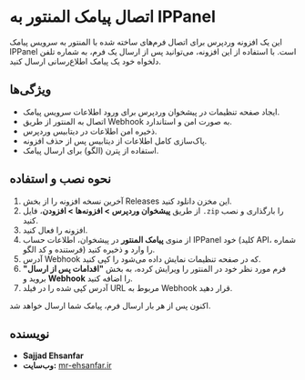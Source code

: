 # اتصال پیامک المنتور به IPPanel

این یک افزونه وردپرس برای اتصال فرم‌های ساخته شده با المنتور به سرویس پیامک IPPanel است. با استفاده از این افزونه، می‌توانید پس از ارسال یک فرم، به شماره تلفن دلخواه خود یک پیامک اطلاع‌رسانی ارسال کنید.

## ویژگی‌ها

-   ایجاد صفحه تنظیمات در پیشخوان وردپرس برای ورود اطلاعات سرویس پیامک.
-   اتصال به المنتور از طریق Webhook به صورت امن و استاندارد.
-   ذخیره امن اطلاعات در دیتابیس وردپرس.
-   پاک‌سازی کامل اطلاعات از دیتابیس پس از حذف افزونه.
-   استفاده از پترن (الگو) برای ارسال پیامک.

## نحوه نصب و استفاده

1.  آخرین نسخه افزونه را از بخش Releases این مخزن دانلود کنید.
2.  از طریق **پیشخوان وردپرس > افزونه‌ها > افزودن**، فایل `.zip` را بارگذاری و نصب کنید.
3.  افزونه را فعال کنید.
4.  از منوی **پیامک المنتور** در پیشخوان، اطلاعات حساب IPPanel خود (کلید API، شماره فرستنده و کد الگو) را وارد و ذخیره کنید.
5.  آدرس Webhook که در صفحه تنظیمات نمایش داده می‌شود را کپی کنید.
6.  فرم مورد نظر خود در المنتور را ویرایش کرده، به بخش **"اقدامات پس از ارسال"** بروید و **Webhook** را اضافه کنید.
7.  آدرس کپی شده را در فیلد URL مربوط به Webhook قرار دهید.

اکنون پس از هر بار ارسال فرم، پیامک شما ارسال خواهد شد.

## نویسنده

-   **Sajjad Ehsanfar**
-   **وب‌سایت:** [mr-ehsanfar.ir](https://mr-ehsanfar.ir)